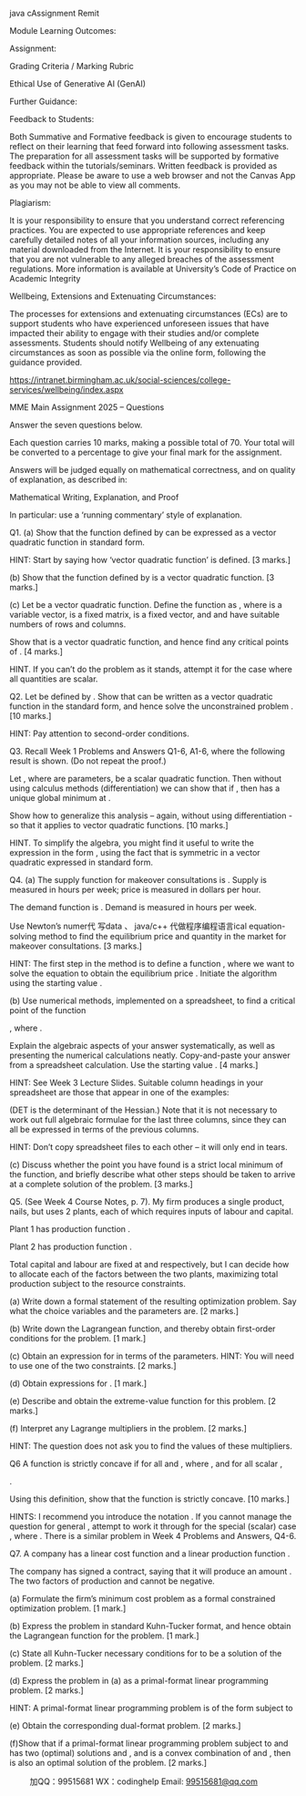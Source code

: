 java cAssignment Remit

Module Learning Outcomes:

Assignment:

Grading Criteria / Marking Rubric

Ethical Use of Generative AI (GenAI)

Further Guidance:

Feedback to Students:

Both Summative and Formative feedback is given to encourage students to reflect on their learning that feed forward into following assessment tasks. The preparation for all assessment tasks will be supported by formative feedback within the tutorials/seminars. Written feedback is provided as appropriate. Please be aware to use a web browser and not the Canvas App as you may not be able to view all comments.

Plagiarism:

It is your responsibility to ensure that you understand correct referencing practices. You are expected to use appropriate references and keep carefully detailed notes of all your information sources, including any material downloaded from the Internet. It is your responsibility to ensure that you are not vulnerable to any alleged breaches of the assessment regulations. More information is available at University’s Code of Practice on Academic Integrity

Wellbeing, Extensions and Extenuating Circumstances:

The processes for extensions and extenuating circumstances (ECs) are to support students who have experienced unforeseen issues that have impacted their ability to engage with their studies and/or complete assessments. Students should notify Wellbeing of any extenuating circumstances as soon as possible via the online form, following the guidance provided.

https://intranet.birmingham.ac.uk/social-sciences/college-services/wellbeing/index.aspx

MME Main Assignment 2025 – Questions

Answer the seven questions below.

Each question carries 10 marks, making a possible total of 70. Your total will be converted to a percentage to give your final mark for the assignment.

Answers will be judged equally on mathematical correctness, and on quality of explanation, as described in:

Mathematical Writing, Explanation, and Proof

In particular: use a ‘running commentary’ style of explanation.

Q1. (a) Show that the function defined by can be expressed as a vector quadratic function in standard form.

HINT: Start by saying how ‘vector quadratic function’ is defined. [3 marks.]

(b) Show that the function defined by is a vector quadratic function. [3 marks.]

(c) Let be a vector quadratic function. Define the function as , where is a variable vector, is a fixed matrix, is a fixed vector, and and have suitable numbers of rows and columns.

Show that is a vector quadratic function, and hence find any critical points of . [4 marks.]

HINT. If you can’t do the problem as it stands, attempt it for the case where all quantities are scalar.

Q2. Let be defined by . Show that can be written as a vector quadratic function in the standard form, and hence solve the unconstrained problem . [10 marks.]

HINT: Pay attention to second-order conditions.

Q3. Recall Week 1 Problems and Answers Q1-6, A1-6, where the following result is shown. (Do not repeat the proof.)

Let , where are parameters, be a scalar quadratic function. Then without using calculus methods (differentiation) we can show that if , then has a unique global minimum at .

Show how to generalize this analysis – again, without using differentiation - so that it applies to vector quadratic functions. [10 marks.]

HINT. To simplify the algebra, you might find it useful to write the expression in the form , using the fact that is symmetric in a vector quadratic expressed in standard form.

Q4. (a) The supply function for makeover consultations is . Supply is measured in hours per week; price is measured in dollars per hour.

The demand function is . Demand is measured in hours per week.

Use Newton’s numer代 写data 、 java/c++
代做程序编程语言ical equation-solving method to find the equilibrium price and quantity in the market for makeover consultations. [3 marks.]

HINT: The first step in the method is to define a function , where we want to solve the equation to obtain the equilibrium price . Initiate the algorithm using the starting value .

(b) Use numerical methods, implemented on a spreadsheet, to find a critical point of the function

, where .

Explain the algebraic aspects of your answer systematically, as well as presenting the numerical calculations neatly. Copy-and-paste your answer from a spreadsheet calculation. Use the starting value . [4 marks.]

HINT: See Week 3 Lecture Slides. Suitable column headings in your spreadsheet are those that appear in one of the examples:

(DET is the determinant of the Hessian.) Note that it is not necessary to work out full algebraic formulae for the last three columns, since they can all be expressed in terms of the previous columns.

HINT: Don’t copy spreadsheet files to each other – it will only end in tears.

(c) Discuss whether the point you have found is a strict local minimum of the function, and briefly describe what other steps should be taken to arrive at a complete solution of the problem. [3 marks.]

Q5. (See Week 4 Course Notes, p. 7). My firm produces a single product, nails, but uses 2 plants, each of which requires inputs of labour and capital.

Plant 1 has production function .

Plant 2 has production function .

Total capital and labour are fixed at and respectively, but I can decide how to allocate each of the factors between the two plants, maximizing total production subject to the resource constraints.

(a) Write down a formal statement of the resulting optimization problem. Say what the choice variables and the parameters are. [2 marks.]

(b) Write down the Lagrangean function, and thereby obtain first-order conditions for the problem. [1 mark.]

(c) Obtain an expression for in terms of the parameters. HINT: You will need to use one of the two constraints. [2 marks.]

(d) Obtain expressions for . [1 mark.]

(e) Describe and obtain the extreme-value function for this problem. [2 marks.]

(f) Interpret any Lagrange multipliers in the problem. [2 marks.]

HINT: The question does not ask you to find the values of these multipliers.

Q6 A function is strictly concave if for all and , where , and for all scalar ,

.

Using this definition, show that the function is strictly concave. [10 marks.]

HINTS: I recommend you introduce the notation . If you cannot manage the question for general , attempt to work it through for the special (scalar) case , where . There is a similar problem in Week 4 Problems and Answers, Q4-6.

Q7. A company has a linear cost function and a linear production function .

The company has signed a contract, saying that it will produce an amount . The two factors of production and cannot be negative.

(a) Formulate the firm’s minimum cost problem as a formal constrained optimization problem. [1 mark.]

(b) Express the problem in standard Kuhn-Tucker format, and hence obtain the Lagrangean function for the problem. [1 mark.]

(c) State all Kuhn-Tucker necessary conditions for to be a solution of the problem. [2 marks.]

(d) Express the problem in (a) as a primal-format linear programming problem. [2 marks.]

HINT: A primal-format linear programming problem is of the form subject to

(e) Obtain the corresponding dual-format problem. [2 marks.]

(f)Show that if a primal-format linear programming problem subject to and has two (optimal) solutions and , and is a convex combination of and , then is also an optimal solution of the problem. [2 marks.]

         
加QQ：99515681  WX：codinghelp  Email: 99515681@qq.com
